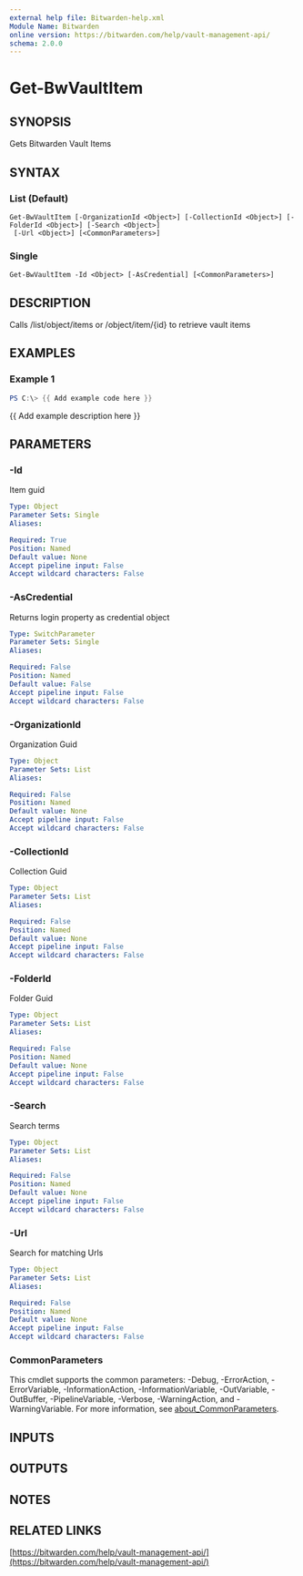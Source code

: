 ```yaml
---
external help file: Bitwarden-help.xml
Module Name: Bitwarden
online version: https://bitwarden.com/help/vault-management-api/
schema: 2.0.0
---
```


# Get-BwVaultItem

## SYNOPSIS
Gets Bitwarden Vault Items

## SYNTAX

### List (Default)
```
Get-BwVaultItem [-OrganizationId <Object>] [-CollectionId <Object>] [-FolderId <Object>] [-Search <Object>]
 [-Url <Object>] [<CommonParameters>]
```

### Single
```
Get-BwVaultItem -Id <Object> [-AsCredential] [<CommonParameters>]
```

## DESCRIPTION
Calls /list/object/items or /object/item/{id} to retrieve vault items

## EXAMPLES

### Example 1
```powershell
PS C:\> {{ Add example code here }}
```

{{ Add example description here }}

## PARAMETERS

### -Id
Item guid

```yaml
Type: Object
Parameter Sets: Single
Aliases:

Required: True
Position: Named
Default value: None
Accept pipeline input: False
Accept wildcard characters: False
```

### -AsCredential
Returns login property as credential object

```yaml
Type: SwitchParameter
Parameter Sets: Single
Aliases:

Required: False
Position: Named
Default value: False
Accept pipeline input: False
Accept wildcard characters: False
```

### -OrganizationId
Organization Guid

```yaml
Type: Object
Parameter Sets: List
Aliases:

Required: False
Position: Named
Default value: None
Accept pipeline input: False
Accept wildcard characters: False
```

### -CollectionId
Collection Guid

```yaml
Type: Object
Parameter Sets: List
Aliases:

Required: False
Position: Named
Default value: None
Accept pipeline input: False
Accept wildcard characters: False
```

### -FolderId
Folder Guid

```yaml
Type: Object
Parameter Sets: List
Aliases:

Required: False
Position: Named
Default value: None
Accept pipeline input: False
Accept wildcard characters: False
```

### -Search
Search terms

```yaml
Type: Object
Parameter Sets: List
Aliases:

Required: False
Position: Named
Default value: None
Accept pipeline input: False
Accept wildcard characters: False
```

### -Url
Search for matching Urls

```yaml
Type: Object
Parameter Sets: List
Aliases:

Required: False
Position: Named
Default value: None
Accept pipeline input: False
Accept wildcard characters: False
```

### CommonParameters
This cmdlet supports the common parameters: -Debug, -ErrorAction, -ErrorVariable, -InformationAction, -InformationVariable, -OutVariable, -OutBuffer, -PipelineVariable, -Verbose, -WarningAction, and -WarningVariable. For more information, see [about_CommonParameters](http://go.microsoft.com/fwlink/?LinkID=113216).

## INPUTS

## OUTPUTS

## NOTES

## RELATED LINKS

[https://bitwarden.com/help/vault-management-api/](https://bitwarden.com/help/vault-management-api/)

